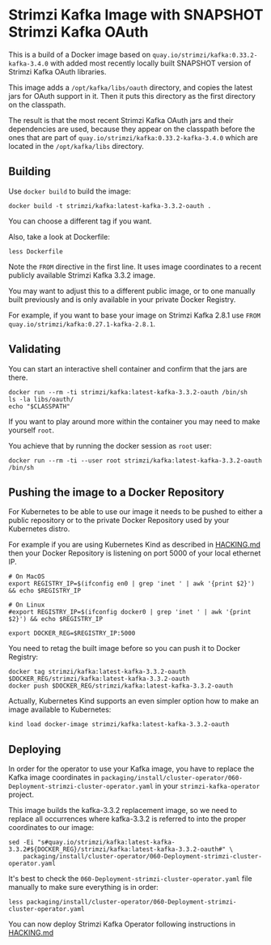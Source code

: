Strimzi Kafka Image with SNAPSHOT Strimzi Kafka OAuth
=====================================================

This is a build of a Docker image based on `quay.io/strimzi/kafka:0.33.2-kafka-3.4.0` with added most recently locally built SNAPSHOT version of Strimzi Kafka OAuth libraries.

This image adds a `/opt/kafka/libs/oauth` directory, and copies the latest jars for OAuth support in it.
Then it puts this directory as the first directory on the classpath.

The result is that the most recent Strimzi Kafka OAuth jars and their dependencies are used, because they appear on the classpath before the ones that are part of `quay.io/strimzi/kafka:0.33.2-kafka-3.4.0` which are located in the `/opt/kafka/libs` directory.


Building
--------

Use `docker build` to build the image:

    docker build -t strimzi/kafka:latest-kafka-3.3.2-oauth .

You can choose a different tag if you want.

Also, take a look at Dockerfile:

    less Dockerfile
    
Note the `FROM` directive in the first line. It uses image coordinates to a recent publicly available Strimzi Kafka 3.3.2 image.

You may want to adjust this to a different public image, or to one manually built previously and is only available in your private Docker Registry.

For example, if you want to base your image on Strimzi Kafka 2.8.1 use `FROM quay.io/strimzi/kafka:0.27.1-kafka-2.8.1`.


Validating
----------

You can start an interactive shell container and confirm that the jars are there.

    docker run --rm -ti strimzi/kafka:latest-kafka-3.3.2-oauth /bin/sh
    ls -la libs/oauth/
    echo "$CLASSPATH"
    
If you want to play around more within the container you may need to make yourself `root`.

You achieve that by running the docker session as `root` user:

    docker run --rm -ti --user root strimzi/kafka:latest-kafka-3.3.2-oauth /bin/sh



Pushing the image to a Docker Repository
--------------------------------------

For Kubernetes to be able to use our image it needs to be pushed to either a public repository or to the private Docker Repository used by your Kubernetes distro.

For example if you are using Kubernetes Kind as described in [HACKING.md](../../../HACKING.md) then your Docker Repository is listening on port 5000 of your local ethernet IP.

    # On MacOS
    export REGISTRY_IP=$(ifconfig en0 | grep 'inet ' | awk '{print $2}') && echo $REGISTRY_IP 

    # On Linux
    #export REGISTRY_IP=$(ifconfig docker0 | grep 'inet ' | awk '{print $2}') && echo $REGISTRY_IP 

    export DOCKER_REG=$REGISTRY_IP:5000
    
You need to retag the built image before so you can push it to Docker Registry:

    docker tag strimzi/kafka:latest-kafka-3.3.2-oauth $DOCKER_REG/strimzi/kafka:latest-kafka-3.3.2-oauth
    docker push $DOCKER_REG/strimzi/kafka:latest-kafka-3.3.2-oauth

Actually, Kubernetes Kind supports an even simpler option how to make an image available to Kubernetes:

    kind load docker-image strimzi/kafka:latest-kafka-3.3.2-oauth 

Deploying
---------

In order for the operator to use your Kafka image, you have to replace the Kafka image coordinates in `packaging/install/cluster-operator/060-Deployment-strimzi-cluster-operator.yaml` in your `strimzi-kafka-operator` project.

This image builds the kafka-3.3.2 replacement image, so we need to replace all occurrences where kafka-3.3.2 is referred to into the proper coordinates to our image:

    sed -Ei "s#quay.io/strimzi/kafka:latest-kafka-3.3.2#${DOCKER_REG}/strimzi/kafka:latest-kafka-3.3.2-oauth#" \
        packaging/install/cluster-operator/060-Deployment-strimzi-cluster-operator.yaml


It's best to check the `060-Deployment-strimzi-cluster-operator.yaml` file manually to make sure everything is in order:

    less packaging/install/cluster-operator/060-Deployment-strimzi-cluster-operator.yaml


You can now deploy Strimzi Kafka Operator following instructions in [HACKING.md](../../../HACKING.md)

